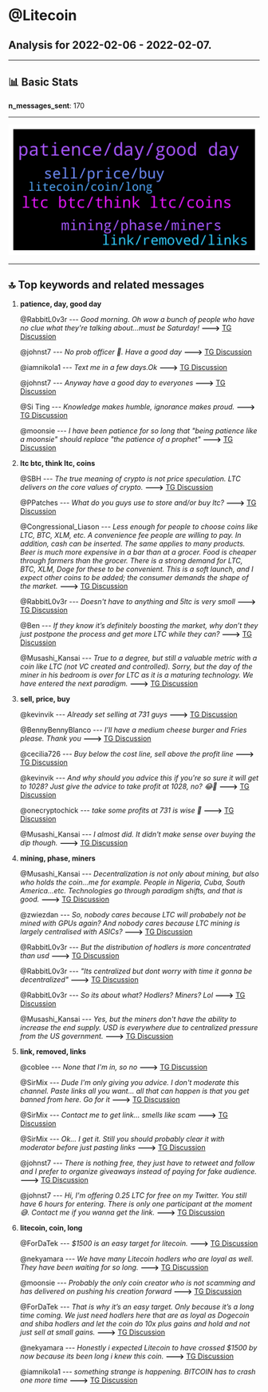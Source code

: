 # **@Litecoin**
 ## Analysis for **2022-02-06** - **2022-02-07**.

---

## 📊 **Basic Stats**

**n_messages_sent**: 170

---
![wordcloud](Litecoin_1Days_wordcloud.png)

---


## 🔝 **Top keywords and related messages**

1. **patience, day, good day**

    @RabbitL0v3r --- *Good morning.  Oh wow a bunch of people who have no clue what they're talking about...must be Saturday!* **--->** [TG Discussion](https://t.me/Litecoin/2058176)

    @johnst7 --- *No prob officer 👮. Have a good day* **--->** [TG Discussion](https://t.me/Litecoin/2058672)

    @iamnikola1 --- *Text me in a few days.Ok* **--->** [TG Discussion](https://t.me/Litecoin/2058264)

    @johnst7 --- *Anyway have a good day to everyones* **--->** [TG Discussion](https://t.me/Litecoin/2058666)

    @Si Ting --- *Knowledge makes humble, ignorance makes proud.* **--->** [TG Discussion](https://t.me/Litecoin/2058355)

    @moonsie --- *I have been patience for so long that "being patience like a moonsie" should replace "the patience of a prophet"* **--->** [TG Discussion](https://t.me/Litecoin/2058452)

2. **ltc btc, think ltc, coins**

    @SBH --- *The true meaning of crypto is not price speculation. LTC delivers on the core values of crypto.* **--->** [TG Discussion](https://t.me/Litecoin/2058173)

    @PPatches --- *What do you guys use to store and/or buy ltc?* **--->** [TG Discussion](https://t.me/Litecoin/2058277)

    @Congressional_Liason --- *Less enough for people to choose coins like LTC, BTC, XLM, etc. A convenience fee people are willing to pay. In addition, cash can be inserted.  The same applies to many products.  Beer is much more expensive in a bar than at a grocer. Food is cheaper through farmers than the grocer.  There is a strong demand for LTC, BTC, XLM, Doge for these to be convenient.   This is a soft launch, and I expect other coins to be added; the consumer demands the shape of the market.* **--->** [TG Discussion](https://t.me/Litecoin/2058552)

    @RabbitL0v3r --- *Doesn't have to anything and 5ltc is very smoll* **--->** [TG Discussion](https://t.me/Litecoin/2058329)

    @Ben --- *If they know it’s definitely boosting the market, why don’t they just postpone the process and get more LTC while they can?* **--->** [TG Discussion](https://t.me/Litecoin/2058563)

    @Musashi_Kansai --- *True to a degree, but still a valuable metric with a coin like LTC (not VC created and controlled). Sorry, but the day of the miner in his bedroom is over for LTC as it is a maturing technology. We have entered the next paradigm.* **--->** [TG Discussion](https://t.me/Litecoin/2058708)

3. **sell, price, buy**

    @kevinvik --- *Already set selling at 731 guys* **--->** [TG Discussion](https://t.me/Litecoin/2058181)

    @BennyBennyBlanco --- *I’ll have a medium cheese burger and Fries please. Thank you* **--->** [TG Discussion](https://t.me/Litecoin/2058512)

    @cecilia726 --- *Buy below the cost line, sell above the profit line* **--->** [TG Discussion](https://t.me/Litecoin/2058754)

    @kevinvik --- *And why should you advice this if you're so sure it will get to 1028? Just give the advice to take profit at 1028, no?  😂🔮* **--->** [TG Discussion](https://t.me/Litecoin/2058171)

    @onecryptochick --- *take some profits at 731 is wise 🙌* **--->** [TG Discussion](https://t.me/Litecoin/2058182)

    @Musashi_Kansai --- *I almost did. It didn't make sense over buying the dip though.* **--->** [TG Discussion](https://t.me/Litecoin/2058719)

4. **mining, phase, miners**

    @Musashi_Kansai --- *Decentralization is not only about mining, but also who holds the coin...me for example. People in Nigeria, Cuba, South America...etc. Technologies go through paradigm shifts, and that is good.* **--->** [TG Discussion](https://t.me/Litecoin/2058689)

    @zwiezdan --- *So, nobody cares because LTC will probabely not be mined with GPUs again? And nobody cares because LTC mining is largely centralised with ASICs?* **--->** [TG Discussion](https://t.me/Litecoin/2058680)

    @RabbitL0v3r --- *But the distribution of hodlers is more concentrated than usd* **--->** [TG Discussion](https://t.me/Litecoin/2058694)

    @RabbitL0v3r --- *"Its centralized but dont worry with time it gonna be decentralized"* **--->** [TG Discussion](https://t.me/Litecoin/2058703)

    @RabbitL0v3r --- *So its about what? Hodlers? Miners? Lol* **--->** [TG Discussion](https://t.me/Litecoin/2058696)

    @Musashi_Kansai --- *Yes, but the miners don't have the ability to increase the end supply. USD is everywhere due to centralized pressure from the US government.* **--->** [TG Discussion](https://t.me/Litecoin/2058695)

5. **link, removed, links**

    @coblee --- *None that I'm in, so no* **--->** [TG Discussion](https://t.me/Litecoin/2058439)

    @SirMix --- *Dude I'm only giving you advice. I don't moderate this channel.  Paste links all you want... all that can happen is that you get banned from here. Go for it* **--->** [TG Discussion](https://t.me/Litecoin/2058673)

    @SirMix --- *Contact me to get link... smells like scam* **--->** [TG Discussion](https://t.me/Litecoin/2058660)

    @SirMix --- *Ok... I get it. Still you should probably clear it with moderator before just pasting links* **--->** [TG Discussion](https://t.me/Litecoin/2058671)

    @johnst7 --- *There is nothing free, they just have to retweet and follow and I prefer to organize giveaways instead of paying for fake audience.* **--->** [TG Discussion](https://t.me/Litecoin/2058658)

    @johnst7 --- *Hi, I'm offering 0.25 LTC for free on my Twitter. You still have 6 hours for entering. There is only one participant at the moment 😅. Contact me if you wanna get the link.* **--->** [TG Discussion](https://t.me/Litecoin/2058648)

6. **litecoin, coin, long**

    @ForDaTek --- *$1500 is an easy target for litecoin.* **--->** [TG Discussion](https://t.me/Litecoin/2058606)

    @nekyamara --- *We have many Litecoin hodlers who are loyal as well.   They have been waiting for so long.* **--->** [TG Discussion](https://t.me/Litecoin/2058622)

    @moonsie --- *Probably the only coin creator who is not scamming and has delivered on pushing his creation forward* **--->** [TG Discussion](https://t.me/Litecoin/2058446)

    @ForDaTek --- *That is why it’s an easy target. Only because it’s a long time coming. We just need hodlers here that are as loyal as Dogecoin and shiba hodlers and let the coin do 10x plus gains and hold and not just sell at small gains.* **--->** [TG Discussion](https://t.me/Litecoin/2058617)

    @nekyamara --- *Honestly i expected Litecoin to have crossed $1500 by now because its been long i knew this coin.* **--->** [TG Discussion](https://t.me/Litecoin/2058612)

    @iamnikola1 --- *something strange is happening.  BITCOIN has to crash one more time* **--->** [TG Discussion](https://t.me/Litecoin/2058259)

